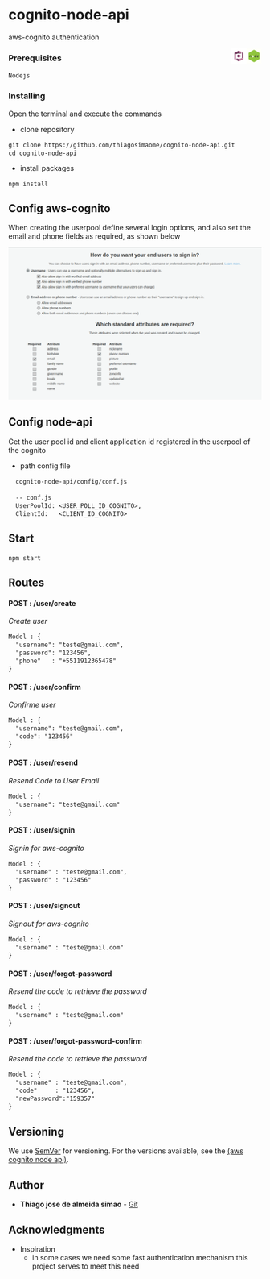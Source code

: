 # cognito-node-api

aws-cognito authentication

<div style="float:right;" markdown="1">
    <img src="./docs/img/logo_nodejs.png" width="30" height="30" style="float: right" /> <img src="./docs/img/logo_aws_cognito.jpg" width="30" height="30" style="float: right"/>
</div>

### Prerequisites

```
Nodejs
```

### Installing

Open the terminal and execute the commands

- clone repository

```
git clone https://github.com/thiagosimaome/cognito-node-api.git
cd cognito-node-api
```

- install packages

```
npm install
```

## Config aws-cognito

When creating the userpool define several login options, and also set the email and phone fields as required, as shown below

![Image cognito attributes](./docs/img/model_aws_cognito.png)

## Config node-api

Get the user pool id and client application id registered in the userpool of the cognito

- path config file

```
  cognito-node-api/config/conf.js

  -- conf.js
  UserPoolId: <USER_POLL_ID_COGNITO>,
  ClientId:   <CLIENT_ID_COGNITO>
```

## Start

```
npm start
```

## Routes

#### POST : /user/create

_Create user_

```
Model : {
  "username": "teste@gmail.com",
  "password": "123456",
  "phone"   : "+5511912365478"
}

```

#### POST : /user/confirm

_Confirme user_

```
Model : {
  "username": "teste@gmail.com",
  "code": "123456"
}

```

#### POST : /user/resend

_Resend Code to User Email_

```
Model : {
  "username": "teste@gmail.com"
}

```

#### POST : /user/signin

_Signin for aws-cognito_

```
Model : {
  "username" : "teste@gmail.com",
  "password" : "123456"
}

```

#### POST : /user/signout

_Signout for aws-cognito_

```
Model : {
  "username" : "teste@gmail.com"
}

```

#### POST : /user/forgot-password

_Resend the code to retrieve the password_

```
Model : {
  "username" : "teste@gmail.com"
}
```

#### POST : /user/forgot-password-confirm

_Resend the code to retrieve the password_

```
Model : {
  "username" : "teste@gmail.com",
  "code"     : "123456",
  "newPassword":"159357"
}
```

## Versioning

We use [SemVer](http://semver.org/) for versioning. For the versions available, see the [(aws cognito node api)](https://github.com/your/project/tags).

## Author

- **Thiago jose de almeida simao** - [Git](https://github.com/thiagosimaome)

## Acknowledgments

- Inspiration
  - in some cases we need some fast authentication mechanism this project serves to meet this need
